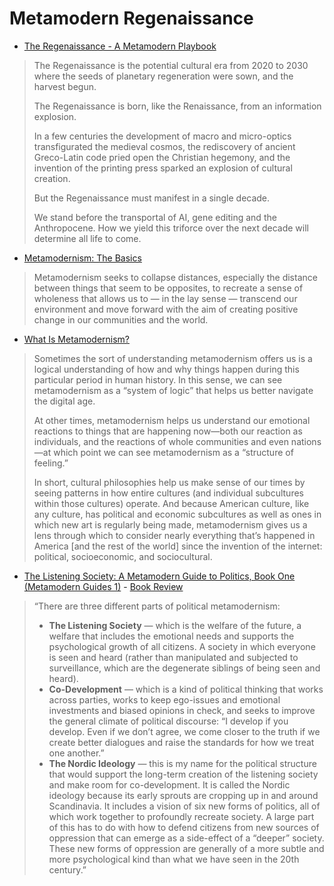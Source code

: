 # Metamodern Regenaissance
* [The Regenaissance - A Metamodern Playbook](https://docs.google.com/document/d/1toqpJ8IcOnc-TeP_-AnGNEKz5jTIZk6OeWj2XD1REuE/edit)
 > The Regenaissance is the potential cultural era from 2020 to 2030 where the seeds of planetary regeneration were sown, and the harvest begun.
 > 
 > The Regenaissance is born, like the Renaissance, from an information explosion.
 > 
 > In a few centuries the development of macro and micro-optics transfigurated the medieval cosmos, the rediscovery of ancient Greco-Latin code pried open the Christian hegemony, and the invention of the printing press sparked an explosion of cultural creation.
 > 
 > But the Regenaissance must manifest in a single decade.
 > 
 > We stand before the transportal of AI, gene editing and the Anthropocene. How we yield this triforce over the next decade will determine all life to come.
* [Metamodernism: The Basics](https://web.archive.org/web/20210114093419/https://www.huffpost.com/entry/metamodernism-the-basics_b_5973184)
 > Metamodernism seeks to collapse distances, especially the distance between things that seem to be opposites, to recreate a sense of wholeness that allows us to — in the lay sense — transcend our environment and move forward with the aim of creating positive change in our communities and the world. 
* [What Is Metamodernism?](https://www.huffpost.com/entry/what-is-metamodernism_b_586e7075e4b0a5e600a788cd)
 > Sometimes the sort of understanding metamodernism offers us is a logical understanding of how and why things happen during this particular period in human history. In this sense, we can see metamodernism as a  “system of logic” that helps us better navigate the digital age. 
 > 
 > At other times, metamodernism helps us understand our emotional reactions to things that are happening now—both our reaction as individuals, and the reactions of whole communities and even nations—at which point we can see metamodernism as a “structure of feeling.” 
 >
 > In short, cultural philosophies help us make sense of our times by seeing patterns in how entire cultures (and individual subcultures within those cultures) operate. And because American culture, like any culture, has political and economic subcultures as well as ones in which new art is regularly being made, metamodernism gives us a lens through which to consider nearly everything that’s happened in America [and the rest of the world] since the invention of the internet: political, socioeconomic, and sociocultural.
* [The Listening Society: A Metamodern Guide to Politics, Book One (Metamodern Guides 1)](https://www.amazon.com/Listening-Society-Metamodern-Politics-Guides-ebook/dp/B074MKQ4LR/) - [Book Review](https://medium.com/the-abs-tract-organization/the-listening-society-ed10f559f824)

> “There are three different parts of political metamodernism:
> * **The Listening Society** — which is the welfare of the future, a welfare that includes the emotional needs and supports the psychological growth of all citizens. A society in which everyone is seen and heard (rather than manipulated and subjected to surveillance, which are the degenerate siblings of being seen and heard).
> * **Co-Development** — which is a kind of political thinking that works across parties, works to keep ego-issues and emotional investments and biased opinions in check, and seeks to improve the general climate of political discourse: “I develop if you develop. Even if we don’t agree, we come closer to the truth if we create better dialogues and raise the standards for how we treat one another.”
> * **The Nordic Ideology** — this is my name for the political structure that would support the long-term creation of the listening society and make room for co-development. It is called the Nordic ideology because its early sprouts are cropping up in and around Scandinavia. It includes a vision of six new forms of politics, all of which work together to profoundly recreate society. A large part of this has to do with how to defend citizens from new sources of oppression that can emerge as a side-effect of a “deeper” society. These new forms of oppression are generally of a more subtle and more psychological kind than what we have seen in the 20th century.”
